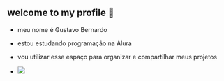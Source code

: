 ## welcome to my profile 🖤

- meu nome é Gustavo Bernardo

- estou estudando programação na Alura

- vou utilizar esse espaço para organizar e compartilhar meus projetos

- ![](https://media1.tenor.com/m/N1Qb7LgVzX0AAAAd/aot-levi.gif)
